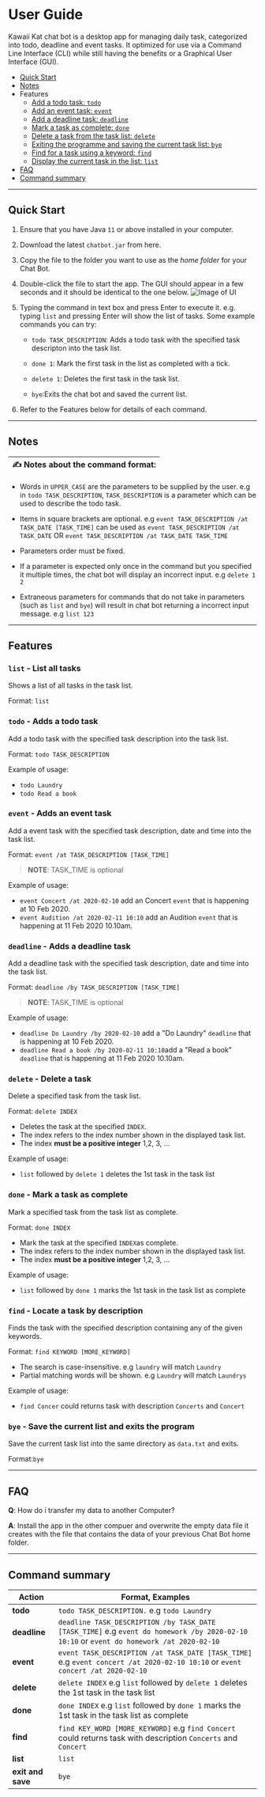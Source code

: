 # User Guide

Kawaii Kat chat bot is a desktop app for managing daily task, categorized into todo, deadline and event tasks. It optimized for use via a Command Line Interface (CLI) while still having the benefits or a Graphical User Interface (GUI).

* [Quick Start](#quick-start)
* [Notes](#notes)
* Features 
   * [Add a todo task: `todo`](#todo---adds-a-todo-task)
   * [Add an event task: `event`](#event---adds-an-event-task)
   * [Add a deadline task: `deadline`](#deadline---adds-a-deadline-task)
   * [Mark a task as complete: `done`](#done---mark-a-task-as-complete)
   * [Delete a task from the task list: `delete`](#delete---delete-a-task)
   * [Exiting the programme and saving the current task list: `bye`](#bye---save-the-current-list-and-exits-the-program)
   * [Find for a task using a keyword: `find`](#find---locate-a-task-by-description)
   * [Display the current task in the list: `list`](#list---list-all-tasks)
 * [FAQ](#faq)
 * [Command summary](#command-summary)
---
## Quick Start
1. Ensure that you have Java `11` or above installed in your computer.

2. Download the latest `chatbot.jar` from here.

3. Copy the file to the folder you want to use as the *home folder* for your Chat Bot.

4. Double-click the file to start the app. The GUI should appear in a few seconds and it should be identical to the one below.
![Image of UI](/docs/Ui.png)

5. Typing the command in text box and press Enter to execute it. e.g. typing `list` and pressing Enter will show the list of tasks.
   Some example commands you can try:
   * `todo TASK_DESCRIPTION`: Adds a todo task with the specified task descripton into the task list.
   
   * `done 1`: Mark the first task in the list as completed with a tick.
   
   * `delete 1`: Deletes the first task in the task list.
   
   * `bye`:Exits the chat bot and saved the current list.
   
6. Refer to the Features below for details of each command.

---
## Notes

|**:writing_hand: Notes about the command format:**|
|---|
* Words in `UPPER_CASE` are the parameters to be supplied by the user.
  e.g in `todo TASK_DESCRIPTION`, `TASK_DESCRIPTION` is a parameter which can be used to describe the todo task.
  
* Items in square brackets are optional.
  e.g `event TASK_DESCRIPTION /at TASK_DATE [TASK_TIME]` can be used as `event TASK_DESCRIPTION /at TASK_DATE` OR `event TASK_DESCRIPTION /at TASK_DATE TASK_TIME`
 
 * Parameters order must be fixed.
 
 * If a parameter is expected only once in the command but you specified it multiple times, the chat bot will display an incorrect input.
   e.g `delete 1 2`
 
 * Extraneous parameters for commands that do not take in parameters (such as `list` and `bye`) will result in chat bot returning a incorrect input message.
   e.g `list 123`
 ---  
## Features

### `list` - List all tasks

Shows a list of all tasks in the task list.

Format: `list`

### `todo` - Adds a todo task

Add a todo task with the specified task description into the task list.

Format: `todo TASK_DESCRIPTION`

Example of usage: 
* `todo Laundry`
* `todo Read a book`

### `event` - Adds an event task

Add a event task with the specified task description, date and time into the task list.

Format: `event /at TASK_DESCRIPTION [TASK_TIME]`
>**NOTE**: TASK_TIME is optional

Example of usage: 
* `event Concert /at 2020-02-10` add an Concert `event` that is happening at 10 Feb 2020.
* `event Audition /at 2020-02-11 10:10` add an Audition `event` that is happening at 11 Feb 2020 10.10am.

### `deadline` - Adds a deadline task

Add a deadline task with the specified task description, date and time into the task list.

Format: `deadline /by TASK_DESCRIPTION [TASK_TIME]`
>**NOTE**: TASK_TIME is optional

Example of usage: 
* `deadline Do Laundry /by 2020-02-10` add a "Do Laundry" `deadline` that is happening at 10 Feb 2020.
* `deadline Read a book /by 2020-02-11 10:10`add a "Read a book" `deadline` that is happening at 11 Feb 2020 10.10am.

### `delete` - Delete a task

Delete a specified task from the task list.

Format: `delete INDEX`
  * Deletes the task at the specified `INDEX`.
  * The index refers to the index number shown in the displayed task list.
  * The index **must be a positive integer** 1,2, 3, ...

Example of usage: 
* `list` followed by `delete 1` deletes the 1st task in the task list

### `done` - Mark a task as complete

Mark a specified task from the task list as complete.

Format: `done INDEX`
  * Mark the task at the specified `INDEX`as complete.
  * The index refers to the index number shown in the displayed task list.
  * The index **must be a positive integer** 1,2, 3, ...

Example of usage: 
* `list` followed by `done 1` marks the 1st task in the task list as complete

### `find` - Locate a task by description

Finds the task with the specified description containing any of the given keywords.

Format: `find KEYWORD [MORE_KEYWORD]`
  * The search is case-insensitive. e.g `laundry` will match `Laundry`
  * Partial matching words will be shown. e.g `Laundry` will match `Laundrys`

Example of usage: 
* `find Concer` could returns task with description `Concerts` and `Concert`

### `bye` - Save the current list and exits the program

Save the current task list into the same directory as `data.txt` and exits.

Format:`bye`

---

## FAQ

**Q**: How do i transfer my data to another Computer?

**A**: Install the app in the other compuer and overwrite the empty data file it creates with the file that contains the data of your previous Chat Bot home folder.

---

## Command summary

**Action**|**Format, Examples**
----------|---------------------
**todo** | `todo TASK_DESCRIPTION.` e.g `todo Laundry`
**deadline** | `deadline TASK_DESCRIPTION /by TASK_DATE [TASK_TIME]` e.g `event do homework /by 2020-02-10 10:10` or `event do homework /at 2020-02-10`
**event** | `event TASK_DESCRIPTION /at TASK_DATE [TASK_TIME]` e.g `event concert /at 2020-02-10 10:10` or `event concert /at 2020-02-10`
**delete** | `delete INDEX` e.g `list` followed by `delete 1` deletes the 1st task in the task list
**done** | `done INDEX` e.g `list` followed by `done 1` marks the 1st task in the task list as complete
**find** | `find KEY_WORD [MORE_KEYWORD]` e.g `find Concert` could returns task with description `Concerts` and `Concert`
**list** | `list`
**exit and save** | `bye`
